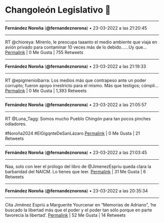 # Changoleón Legislativo 🙈
*****
**Fernández Noroña** (**@fernandeznorona**) • 23-03-2022 a las 21:20:45
*****
RT @chioreya: Mírenlo, le preocupa taaanto  el medio ambiente que viaja en avión privado para contaminar 10 veces más de lo debido……Uy que…
[Permalink](https://twitter.com/fernandeznorona/status/1506863566229495809) | 0 Me Gusta | 755 Retweets
*****
**Fernández Noroña** (**@fernandeznorona**) • 23-03-2022 a las 21:19:33
*****
RT @epigmenioibarra: Los medios más que contrapeso ante un poder corrupto; fueron apoyo irrestricto para el mismo. Más que testigos; cómpli…
[Permalink](https://twitter.com/fernandeznorona/status/1506863264638111748) | 0 Me Gusta | 1,393 Retweets
*****
**Fernández Noroña** (**@fernandeznorona**) • 23-03-2022 a las 21:05:57
*****
RT @Luna_Tagg: Somos mucho Pueblo Chingón para tan pocos pinches odiadores. 


\#Noroña2024 #ElGigqnteDeSanLázaro
[Permalink](https://twitter.com/fernandeznorona/status/1506859842446708867) | 0 Me Gusta | 21 Retweets
*****
**Fernández Noroña** (**@fernandeznorona**) • 23-03-2022 a las 21:03:45
*****
Naa, solo con leer el prólogo del libro de @JimenezEspriu queda clara la barbaridad del NAICM. Lo tienes que leer.
[Permalink](https://twitter.com/fernandeznorona/status/1506859288509177861) | 31 Me Gusta | 6 Retweets
*****
**Fernández Noroña** (**@fernandeznorona**) • 23-03-2022 a las 20:35:34
*****
Cita Jiménez Espriú a Marguerite Yourcenar en “Memorias de Adriano”, ‘he buscado la libertad más que el poder y el poder tan sólo porque en parte favorecía la libertad’.
[Permalink](https://twitter.com/fernandeznorona/status/1506852195924422657) | 52 Me Gusta | 14 Retweets